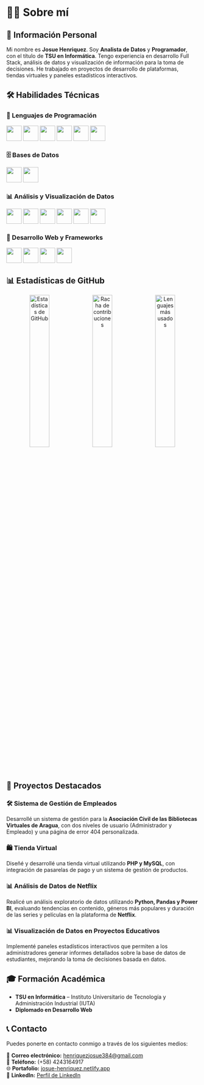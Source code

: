 # 👨‍💻 Sobre mí  

## 📍 Información Personal  

Mi nombre es **Josue Henriquez**. Soy **Analista de Datos** y **Programador**, con el título de **TSU en Informática**. Tengo experiencia en desarrollo Full Stack, análisis de datos y visualización de información para la toma de decisiones. He trabajado en proyectos de desarrollo de plataformas, tiendas virtuales y paneles estadísticos interactivos.  

## 🛠️ Habilidades Técnicas  

### 📌 Lenguajes de Programación  
<p align="left">
  <img src="https://cdn.jsdelivr.net/gh/devicons/devicon/icons/python/python-original.svg" width="40"/>
  <img src="https://cdn.jsdelivr.net/gh/devicons/devicon/icons/php/php-original.svg" width="40"/>
  <img src="https://cdn.jsdelivr.net/gh/devicons/devicon/icons/javascript/javascript-original.svg" width="40"/>
  <img src="https://cdn.jsdelivr.net/gh/devicons/devicon/icons/html5/html5-original.svg" width="40"/>
  <img src="https://cdn.jsdelivr.net/gh/devicons/devicon/icons/css3/css3-original.svg" width="40"/>
  <img src="https://cdn.jsdelivr.net/gh/devicons/devicon/icons/mysql/mysql-original.svg" width="40"/>
</p>

### 🗄️ Bases de Datos  
<p align="left">
  <img src="https://cdn.jsdelivr.net/gh/devicons/devicon/icons/mysql/mysql-original.svg" width="40"/>
  <img src="https://cdn.jsdelivr.net/gh/devicons/devicon/icons/postgresql/postgresql-original.svg" width="40"/>
</p>

### 📊 Análisis y Visualización de Datos  
<p align="left">
  <img src="https://upload.wikimedia.org/wikipedia/commons/thumb/7/73/Microsoft_Excel_2013-2019_logo.svg/2048px-Microsoft_Excel_2013-2019_logo.svg.png" width="40"/>
  <img src="https://upload.wikimedia.org/wikipedia/commons/4/4b/Tableau_Logo.png" width="40"/>
  <img src="https://www.vectorlogo.zone/logos/microsoft_powerbi/microsoft_powerbi-icon.svg" width="40"/>
  <img src="https://cdn.jsdelivr.net/gh/devicons/devicon/icons/jupyter/jupyter-original.svg" width="40"/>
  <img src="https://cdn.jsdelivr.net/gh/devicons/devicon/icons/pandas/pandas-original.svg" width="40"/>
  <img src="https://cdn.jsdelivr.net/gh/devicons/devicon/icons/numpy/numpy-original.svg" width="40"/>
</p>

### 🎨 Desarrollo Web y Frameworks  
<p align="left">
  <img src="https://cdn.jsdelivr.net/gh/devicons/devicon/icons/bootstrap/bootstrap-original.svg" width="40"/>
  <img src="https://upload.wikimedia.org/wikipedia/commons/d/d5/Tailwind_CSS_Logo.svg" width="40"/>
  <img src="https://cdn.jsdelivr.net/gh/devicons/devicon/icons/wordpress/wordpress-original.svg" width="40"/>
  <img src="https://cdn.jsdelivr.net/gh/devicons/devicon/icons/git/git-original.svg" width="40"/>
</p>

## 📊 Estadísticas de GitHub

<p align="center">
  <img src="https://github-readme-stats.vercel.app/api?username=AlexDevCoding&show_icons=true&theme=radical" alt="Estadísticas de GitHub" width="32%">
  <img src="https://github-readme-streak-stats.herokuapp.com/?user=AlexDevCoding&theme=radical" alt="Racha de contribuciones" width="32%">
  <img src="https://github-readme-stats.vercel.app/api/top-langs/?username=AlexDevCoding&layout=compact&theme=radical" alt="Lenguajes más usados" width="32%">
</p>

## 📌 Proyectos Destacados  

### 🛠️ Sistema de Gestión de Empleados  
Desarrollé un sistema de gestión para la **Asociación Civil de las Bibliotecas Virtuales de Aragua**, con dos niveles de usuario (Administrador y Empleado) y una página de error 404 personalizada.  

### 🛍️ Tienda Virtual  
Diseñé y desarrollé una tienda virtual utilizando **PHP y MySQL**, con integración de pasarelas de pago y un sistema de gestión de productos.  

### 📊 Análisis de Datos de Netflix  
Realicé un análisis exploratorio de datos utilizando **Python, Pandas y Power BI**, evaluando tendencias en contenido, géneros más populares y duración de las series y películas en la plataforma de **Netflix**.  

### 📊 Visualización de Datos en Proyectos Educativos  
Implementé paneles estadísticos interactivos que permiten a los administradores generar informes detallados sobre la base de datos de estudiantes, mejorando la toma de decisiones basada en datos.  

## 🎓 Formación Académica  

- **TSU en Informática** – Instituto Universitario de Tecnología y Administración Industrial (IUTA)  
- **Diplomado en Desarrollo Web**  

## 📞 Contacto  

Puedes ponerte en contacto conmigo a través de los siguientes medios:  

📧 **Correo electrónico:** henriquezjosue384@gmail.com  
📱 **Teléfono:** (+58) 4243164917  
🌐 **Portafolio:** [josue-henriquez.netlify.app](https://josue-henriquez.netlify.app/)  
🔗 **LinkedIn:** [Perfil de LinkedIn](https://www.linkedin.com/in/josue-henriquez-rodriguez-8665111b6)  
